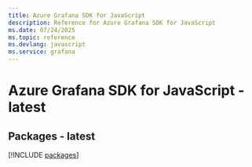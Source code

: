 ```yaml
---
title: Azure Grafana SDK for JavaScript
description: Reference for Azure Grafana SDK for JavaScript
ms.date: 07/24/2025
ms.topic: reference
ms.devlang: javascript
ms.service: grafana
---
```

# Azure Grafana SDK for JavaScript - latest
## Packages - latest
[!INCLUDE [packages](grafana-index.md)]